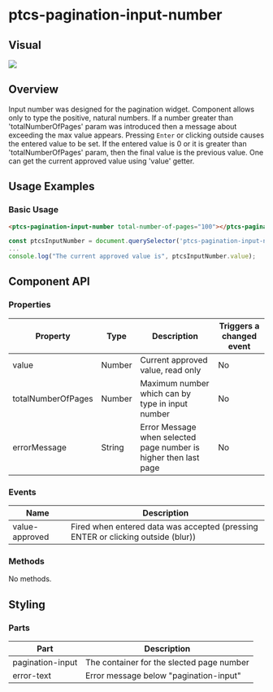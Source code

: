 # ptcs-pagination-input-number

## Visual

<img src="img/inputNumber.png">

## Overview

 Input number was designed for the pagination widget. Component allows only to type the positive, natural numbers. If a number greater than 'totalNumberOfPages' param was introduced then a message about exceeding the max value appears. Pressing `Enter` or clicking outside causes the entered value to be set. If the entered value is 0 or it is greater than 'totalNumberOfPages' param, then the final value is the previous value. One can get the current approved value using 'value' getter.

## Usage Examples

### Basic Usage

~~~html
<ptcs-pagination-input-number total-number-of-pages="100"></ptcs-pagination-input-number>
~~~

~~~js
const ptcsInputNumber = document.querySelector('ptcs-pagination-input-number');
...
console.log("The current approved value is", ptcsInputNumber.value);
~~~

## Component API

### Properties

| Property | Type | Description | Triggers a changed event |
|--------- |------|-------------|--------------------------|
| value | Number | Current approved value, read only | No  |
| totalNumberOfPages | Number | Maximum number which can by type in input number | No |
| errorMessage | String | Error Message when selected page number is higher then last page | No |


### Events

| Name           | Description |
|----------------|----------------------------------------------------------------------------------|
| value-approved | Fired when entered data was accepted (pressing ENTER or clicking outside (blur)) |

### Methods

No methods.

## Styling

### Parts

| Part | Description |
|-----------|-------------|
| pagination-input | The container for the slected page number |
| error-text | Error message below "pagination-input" |